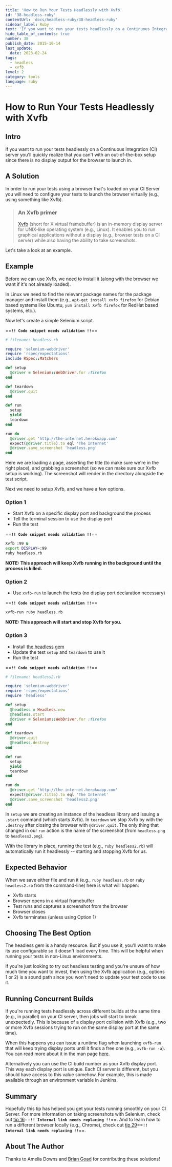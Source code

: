 ```yaml
---
title: 'How to Run Your Tests Headlessly with Xvfb'
id: '38-headless-ruby'
contentUrl: 'docs/headless-ruby/38-headless-ruby'
sidebar_label: Ruby
text: 'If you want to run your tests headlessly on a Continuous Integration (CI) server you'll quickly realize that you can't with an out-of-the-box setup since there is no display output for the browser to launch in.'
hide_table_of_contents: true
number: 38
publish_date: 2015-10-14
last_update:
  date: 2023-02-24
tags:
  - headless
  - xvfb
level: 2
category: tools
language: ruby
---
```


# How to Run Your Tests Headlessly with Xvfb

## Intro

If you want to run your tests headlessly on a Continuous Integration (CI) server you'll quickly realize that you can't with an out-of-the-box setup since there is no display output for the browser to launch in.

## A Solution

In order to run your tests using a browser that's loaded on your CI Server you will need to configure your tests to launch the browser virtually (e.g., using something like Xvfb).

>### An Xvfb primer
>
>[Xvfb](http://en.wikipedia.org/wiki/Xvfb) (short for X virtual framebuffer) is an in-memory display server for UNIX-like operating system (e.g., Linux). It enables you to run graphical applications without a display (e.g., browser tests on a CI server) while also having the ability to take screenshots.

Let's take a look at an example.

## Example

Before we can use Xvfb, we need to install it (along with the browser we want if it's not already loaded).

In Linux we need to find the relevant package names for the package manager and install them (e.g., `apt-get install xvfb firefox` for Debian based systems like Ubuntu, `yum install Xvfb firefox` for RedHat based systems, etc.).

Now let's create a simple Selenium script.

==**`!! Code snippet needs validation !!`**==

```ruby
# filename: headless.rb

require 'selenium-webdriver'
require 'rspec/expectations'
include RSpec::Matchers

def setup
  @driver = Selenium::WebDriver.for :firefox
end

def teardown
  @driver.quit
end

def run
  setup
  yield
  teardown
end

run do
  @driver.get 'http://the-internet.herokuapp.com'
  expect(@driver.title).to eql 'The Internet'
  @driver.save_screenshot 'headless.png'
end
```

Here we are loading a page, asserting the title (to make sure we're in the right place), and grabbing a screenshot (so we can make sure our Xvfb setup is working). The screenshot will render in the directory alongside the test script.

Next we need to setup Xvfb, and we have a few options.

### Option 1

+ Start Xvfb on a specific display port and background the process
+ Tell the terminal session to use the display port
+ Run the test

==**`!! Code snippet needs validation !!`**==

```sh
Xvfb :99 &
export DISPLAY=:99
ruby headless.rb
```

__NOTE: This approach will keep Xvfb running in the background until the process is killed.__

### Option 2

+ Use `xvfb-run` to launch the tests (no display port declaration necessary)

==**`!! Code snippet needs validation !!`**==

```sh
xvfb-run ruby headless.rb
```

__NOTE: This approach will start and stop Xvfb for you.__

### Option 3

+ Install [the headless gem](https://github.com/leonid-shevtsov/headless)
+ Update the test `setup` and `teardown` to use it
+ Run the test

==**`!! Code snippet needs validation !!`**==

```ruby
# filename: headless2.rb

require 'selenium-webdriver'
require 'rspec/expectations'
require 'headless'

def setup
  @headless = Headless.new
  @headless.start
  @driver = Selenium::WebDriver.for :firefox
end

def teardown
  @driver.quit
  @headless.destroy
end

def run
  setup
  yield
  teardown
end

run do
  @driver.get 'http://the-internet.herokuapp.com'
  expect(@driver.title).to eql 'The Internet'
  @driver.save_screenshot 'headless2.png'
end
```

In `setup` we are creating an instance of the headless library and issuing a `.start` command (which starts Xvfb). In `teardown` we stop Xvfb by with the `.destroy` after closing the browser with `@driver.quit`. The only thing that changed in our `run` action is the name of the screenshot (from `headless.png` to `headless2.png`).

With the library in place, running the test (e.g., `ruby headless2.rb`) will automatically run it headlessly -- starting and stopping Xvfb for us.

## Expected Behavior

When we save either file and run it (e.g., `ruby headless.rb` or `ruby headless2.rb` from the command-line) here is what will happen:

+ Xvfb starts
+ Browser opens in a virtual framebuffer
+ Test runs and captures a screenshot from the browser
+ Browser closes
+ Xvfb terminates (unless using Option 1)

## Choosing The Best Option

The headless gem is a handy resource. But if you use it, you'll want to make its use configurable so it doesn't load every time. This will be helpful when running your tests in non-Linux environments.

If you're just looking to try out headless testing and you're unsure of how much time you want to invest, then using the Xvfb application (e.g., options 1 or 2) is a sound path since you won't need to update your test code to use it.

## Running Concurrent Builds

If you're running tests headlessly across different builds at the same time (e.g., in parallel) on your CI server, then jobs will start to break unexpectedly. This is because of a display port collision with Xvfb (e.g., two or more Xvfb sessions trying to run on the same display port at the same time).

When this happens you can issue a runtime flag when launching `xvfb-run` that will keep trying display ports until it finds a free one (e.g., `xvfb-run -a`). You can read more about it in the man page [here](http://manpages.ubuntu.com/manpages/lucid/man1/xvfb-run.1.html).

Alternatively you can use the CI build number as your Xvfb display port. This way each display port is unique. Each CI server is different, but you should have access to this value somehow. For example, this is made available through an environment variable in Jenkins.

## Summary

Hopefully this tip has helped you get your tests running smoothly on your CI Server. For more information on taking screenshots with Selenium, check out [tip 16](/tips/16-take-screenshot-on-failure)==**`!! Internal link needs replacing !!`**==. And to learn how to run a different browser locally (e.g., Chrome), check out [tip 29](/tips/29-chrome-driver)==**`!! Internal link needs replacing !!`**==.

## About The Author

Thanks to Amelia Downs and [Brian Goad](https://twitter.com/bbbco) for contributing these solutions!
